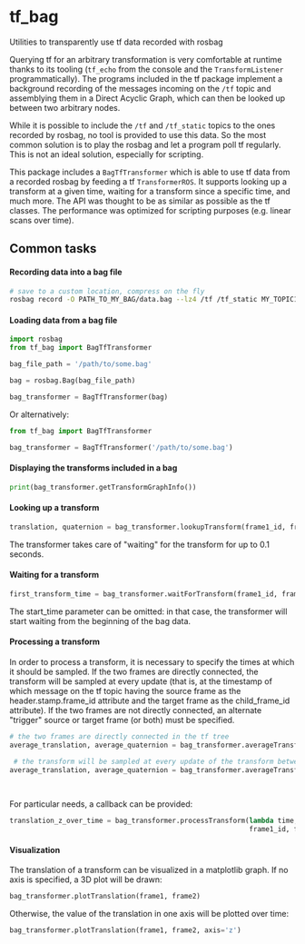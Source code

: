 # tf_bag


Utilities to transparently use tf data recorded with rosbag

Querying tf for an arbitrary transformation is very comfortable
at runtime thanks to its tooling (`tf_echo` from the console and
the `TransformListener` programmatically). The programs included in the
tf package implement a background recording of the messages incoming on
the `/tf` topic and assemblying them in a Direct Acyclic Graph, which
can then be looked up between two arbitrary nodes.

While it is possible to include the `/tf` and `/tf_static` topics to the 
ones recorded by rosbag, no tool is provided to use this data. So the 
most common solution is to play the rosbag and let a program poll tf regularly. 
This is not an ideal solution, especially for scripting.

This package includes a `BagTfTransformer` which is able to use tf data
from a recorded rosbag by feeding a tf `TransformerROS`.
It supports looking up a transform at a given time,
waiting for a transform since a specific time, and much more. The API was
thought to be as similar as possible as the tf classes. The performance
was optimized for scripting purposes (e.g. linear scans over time).

## Common tasks

#### Recording data into a bag file
```bash
# save to a custom location, compress on the fly
rosbag record -O PATH_TO_MY_BAG/data.bag --lz4 /tf /tf_static MY_TOPIC1 MY_TOPIC2 <...>
```

#### Loading data from a bag file
```python
import rosbag
from tf_bag import BagTfTransformer

bag_file_path = '/path/to/some.bag'

bag = rosbag.Bag(bag_file_path)

bag_transformer = BagTfTransformer(bag)
```

Or alternatively:

```python
from tf_bag import BagTfTransformer

bag_transformer = BagTfTransformer('/path/to/some.bag')
```

#### Displaying the transforms included in a bag
```python
print(bag_transformer.getTransformGraphInfo())
```

#### Looking up a transform
```python
translation, quaternion = bag_transformer.lookupTransform(frame1_id, frame2_id, time)
```

The transformer takes care of "waiting" for the transform for up to 0.1
seconds.

#### Waiting for a transform
```python
first_transform_time = bag_transformer.waitForTransform(frame1_id, frame2_id, start_time)
```

The start_time parameter can be omitted: in that case, the transformer will
start waiting from the beginning of the bag data.

#### Processing a transform

In order to process a transform, it is necessary to specify the times at
which it should be sampled. If the two frames are directly connected, the
transform will be sampled at every update (that is, at the timestamp of
which message on the tf topic having the source frame as the header.stamp.frame_id
attribute and the target frame as the child_frame_id attribute). If the
two frames are not directly connected, an alternate "trigger" source or target
frame (or both) must be specified.

```python
# the two frames are directly connected in the tf tree
average_translation, average_quaternion = bag_transformer.averageTransform(frame1_id, frame2_id)

 # the transform will be sampled at every update of the transform between frame1 and frame2
average_translation, average_quaternion = bag_transformer.averageTransform(frame3, frame6,
                                                                           trigger_orig_frame=frame1_id,
                                                                           trigger_dest_frame=frame2_id)
```

For particular needs, a callback can be provided:
```python
translation_z_over_time = bag_transformer.processTransform(lambda time, transform: transform[0][2], 
                                                           frame1_id, frame2_id, start_time)
```

#### Visualization

The translation of a transform can be visualized in a matplotlib graph.
If no axis is specified, a 3D plot will be drawn:
```python
bag_transformer.plotTranslation(frame1, frame2)
```

Otherwise, the value of the translation in one axis will be plotted over time:
```python
bag_transformer.plotTranslation(frame1, frame2, axis='z')
```

